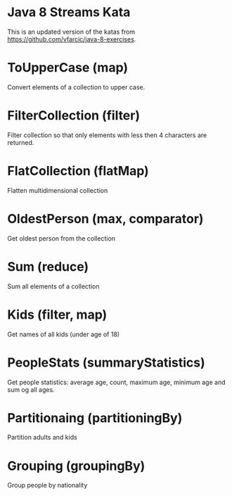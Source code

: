 # Java 8 Streams Kata
This is an updated version of the katas from https://github.com/vfarcic/java-8-exercises.

ToUpperCase (map)
=================

Convert elements of a collection to upper case.

FilterCollection (filter)
=========================

Filter collection so that only elements with less then 4 characters are returned.

FlatCollection (flatMap)
========================

Flatten multidimensional collection

OldestPerson (max, comparator)
==============================

Get oldest person from the collection

Sum (reduce)
============

Sum all elements of a collection

Kids (filter, map)
==================

Get names of all kids (under age of 18)

PeopleStats (summaryStatistics)
===============================

Get people statistics: average age, count, maximum age, minimum age and sum og all ages.

Partitionaing (partitioningBy)
=========================

Partition adults and kids

Grouping (groupingBy)
=========================

Group people by nationality

